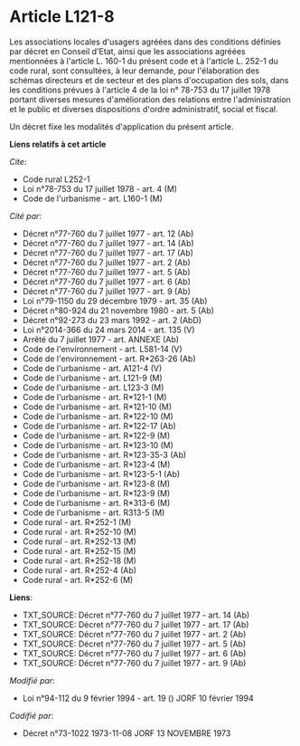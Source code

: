 # Article L121-8

Les associations locales d'usagers agréées dans des conditions définies par décret en Conseil d'Etat, ainsi que les
associations agréées mentionnées à l'article L. 160-1 du présent code et à l'article L. 252-1 du code rural, sont consultées,
à leur demande, pour l'élaboration des schémas directeurs et de secteur et des plans d'occupation des sols, dans les
conditions prévues à l'article 4 de la loi n° 78-753 du 17 juillet 1978 portant diverses mesures d'amélioration des relations
entre l'administration et le public et diverses dispositions d'ordre administratif, social et fiscal.

Un décret fixe les modalités d'application du présent article.

**Liens relatifs à cet article**

_Cite_:

  - Code rural L252-1
  - Loi n°78-753 du 17 juillet 1978 - art. 4 (M)
  - Code de l'urbanisme - art. L160-1 (M)

_Cité par_:

  - Décret n°77-760 du 7 juillet 1977 - art. 12 (Ab)
  - Décret n°77-760 du 7 juillet 1977 - art. 14 (Ab)
  - Décret n°77-760 du 7 juillet 1977 - art. 17 (Ab)
  - Décret n°77-760 du 7 juillet 1977 - art. 2 (Ab)
  - Décret n°77-760 du 7 juillet 1977 - art. 5 (Ab)
  - Décret n°77-760 du 7 juillet 1977 - art. 6 (Ab)
  - Décret n°77-760 du 7 juillet 1977 - art. 9 (Ab)
  - Loi n°79-1150 du 29 décembre 1979 - art. 35 (Ab)
  - Décret n°80-924 du 21 novembre 1980 - art. 5 (Ab)
  - Décret n°92-273 du 23 mars 1992 - art. 2 (AbD)
  - Loi n°2014-366 du 24 mars 2014 - art. 135 (V)
  - Arrêté du 7 juillet 1977 - art. ANNEXE (Ab)
  - Code de l'environnement - art. L581-14 (V)
  - Code de l'environnement - art. R*263-26 (Ab)
  - Code de l'urbanisme - art. A121-4 (V)
  - Code de l'urbanisme - art. L121-9 (M)
  - Code de l'urbanisme - art. L123-3 (M)
  - Code de l'urbanisme - art. R*121-1 (M)
  - Code de l'urbanisme - art. R*121-10 (M)
  - Code de l'urbanisme - art. R*122-10 (M)
  - Code de l'urbanisme - art. R*122-17 (Ab)
  - Code de l'urbanisme - art. R*122-9 (M)
  - Code de l'urbanisme - art. R*123-10 (M)
  - Code de l'urbanisme - art. R*123-35-3 (Ab)
  - Code de l'urbanisme - art. R*123-4 (M)
  - Code de l'urbanisme - art. R*123-5-1 (Ab)
  - Code de l'urbanisme - art. R*123-8 (M)
  - Code de l'urbanisme - art. R*123-9 (M)
  - Code de l'urbanisme - art. R*313-6 (M)
  - Code de l'urbanisme - art. R313-5 (M)
  - Code rural - art. R*252-1 (M)
  - Code rural - art. R*252-10 (M)
  - Code rural - art. R*252-13 (M)
  - Code rural - art. R*252-15 (M)
  - Code rural - art. R*252-18 (M)
  - Code rural - art. R*252-4 (Ab)
  - Code rural - art. R*252-6 (M)

**Liens**:

  - TXT_SOURCE: Décret n°77-760 du 7 juillet 1977 - art. 14 (Ab)
  - TXT_SOURCE: Décret n°77-760 du 7 juillet 1977 - art. 17 (Ab)
  - TXT_SOURCE: Décret n°77-760 du 7 juillet 1977 - art. 2 (Ab)
  - TXT_SOURCE: Décret n°77-760 du 7 juillet 1977 - art. 5 (Ab)
  - TXT_SOURCE: Décret n°77-760 du 7 juillet 1977 - art. 6 (Ab)
  - TXT_SOURCE: Décret n°77-760 du 7 juillet 1977 - art. 9 (Ab)

_Modifié par_:

  - Loi n°94-112 du 9 février 1994 - art. 19 () JORF 10 février 1994

_Codifié par_:

  - Décret n°73-1022 1973-11-08 JORF 13 NOVEMBRE 1973
